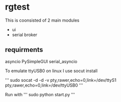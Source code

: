 # rgtest
This is coonsisted of 2 main modules
* ui
* serial broker

## requirments
asyncio
PySimpleGUI
serial_asyncio

To emulate ttyUSB0 on linux I use socut
install

'''
sudo socat -d -d -v pty,rawer,echo=0,link=/dev/ttyS1 pty,rawer,echo=0,link=/dev/ttyUSB0 
'''

Run with 
'''
sudo python start.py
'''
